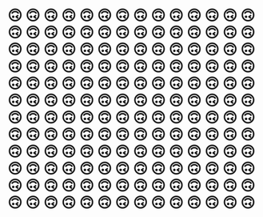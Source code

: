 # :upside_down_face: :upside_down_face: :upside_down_face: :upside_down_face: :upside_down_face: :upside_down_face: :upside_down_face: :upside_down_face: :upside_down_face: :upside_down_face: :upside_down_face: :upside_down_face: :upside_down_face: :upside_down_face: :upside_down_face: :upside_down_face: :upside_down_face: :upside_down_face: :upside_down_face: :upside_down_face: :upside_down_face: :upside_down_face: :upside_down_face: :upside_down_face: :upside_down_face: :upside_down_face: :upside_down_face: :upside_down_face: :upside_down_face: :upside_down_face: :upside_down_face: :upside_down_face: :upside_down_face: :upside_down_face: :upside_down_face: :upside_down_face: :upside_down_face: :upside_down_face: :upside_down_face: :upside_down_face: :upside_down_face: :upside_down_face: :upside_down_face: :upside_down_face: :upside_down_face: :upside_down_face: :upside_down_face: :upside_down_face: :upside_down_face: :upside_down_face: :upside_down_face: :upside_down_face: :upside_down_face: :upside_down_face: :upside_down_face: :upside_down_face: :upside_down_face: :upside_down_face: :upside_down_face: :upside_down_face: :upside_down_face: :upside_down_face: :upside_down_face: :upside_down_face: :upside_down_face: :upside_down_face: :upside_down_face: :upside_down_face: :upside_down_face: :upside_down_face: :upside_down_face: :upside_down_face: :upside_down_face: :upside_down_face: :upside_down_face: :upside_down_face: :upside_down_face: :upside_down_face: :upside_down_face: :upside_down_face: :upside_down_face: :upside_down_face: :upside_down_face: :upside_down_face: :upside_down_face: :upside_down_face: :upside_down_face: :upside_down_face: :upside_down_face: :upside_down_face: :upside_down_face: :upside_down_face: :upside_down_face: :upside_down_face: :upside_down_face: :upside_down_face: :upside_down_face: :upside_down_face: :upside_down_face: :upside_down_face: :upside_down_face: :upside_down_face: :upside_down_face: :upside_down_face: :upside_down_face: :upside_down_face: :upside_down_face: :upside_down_face: :upside_down_face: :upside_down_face: :upside_down_face: :upside_down_face: :upside_down_face: :upside_down_face: :upside_down_face: :upside_down_face: :upside_down_face: :upside_down_face: :upside_down_face: :upside_down_face: :upside_down_face: :upside_down_face: :upside_down_face: :upside_down_face: :upside_down_face: :upside_down_face: :upside_down_face: :upside_down_face: :upside_down_face: :upside_down_face: :upside_down_face: :upside_down_face: :upside_down_face: :upside_down_face: :upside_down_face: :upside_down_face: :upside_down_face: :upside_down_face: :upside_down_face: :upside_down_face: :upside_down_face: :upside_down_face: :upside_down_face: :upside_down_face: :upside_down_face: :upside_down_face: :upside_down_face: :upside_down_face: :upside_down_face: :upside_down_face: :upside_down_face: :upside_down_face: :upside_down_face: :upside_down_face: :upside_down_face: :upside_down_face: :upside_down_face: :upside_down_face: :upside_down_face: :upside_down_face: :upside_down_face: :upside_down_face: :upside_down_face: :upside_down_face: :upside_down_face: :upside_down_face: :upside_down_face: :upside_down_face: 
